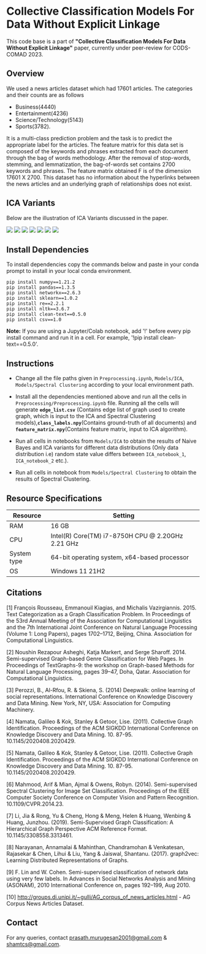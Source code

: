 # Collective Classification Models For Data Without Explicit Linkage

This code base is a part of **"Collective Classification Models For Data Without Explicit Linkage"** paper, currently under peer-review for CODS-COMAD 2023.

## Overview

We used a news articles dataset which had 17601 articles. The categories and their counts are as follows 

- Business(4440) 
- Entertainment(4236) 
- Science/Technology(5143) 
- Sports(3782). 

It is a multi-class prediction problem and the task is to predict the appropriate label for the articles. The feature matrix for this data set is composed of the keywords and phrases extracted from each document through the bag of words methodology. After the removal of stop-words, stemming, and lemmatization, the bag-of-words set contains 2700 keywords and phrases. The feature matrix obtained F is of the dimension 17601 X 2700. This dataset has no information about the hyperlinks between the news articles and an underlying graph of relationships does not exist.

## ICA Variants

Below are the illustration of ICA Variants discussed in the paper.

![](images\Pic1.jpg)
![](images\Pic2.jpg)
![](images\Pic3.jpg)
![](images\Pic4.jpg)
![](images\Pic5.jpg)
![](images\Pic6.jpg)
![](images\Pic7.jpg)

## Install Dependencies

To install dependencies copy the commands below and paste in your conda prompt to install in your local conda environment.

    pip install numpy==1.21.2
    pip install pandas==1.3.5
    pip install networkx==2.6.3
    pip install sklearn==1.0.2
    pip install re==2.2.1
    pip install nltk==3.6.7
    pip install clean-text==0.5.0
    pip install csv==1.0

**Note:** If you are using a Jupyter/Colab notebook, add '!' before every pip install command and run it in a cell. For example, '!pip install clean-text==0.5.0'.

## Instructions

- Change all the file paths given in `Preprocessing.ipynb`, `Models/ICA`, `Models/Spectral Clustering` according to your local environment path. 

- Install all the dependencies mentioned above and run all the cells in `Preprocessing/Preprocessing.ipynb` file. Running all the cells will generate **`edge_list.csv`** (Contains edge list of graph used to create graph, which is input to the ICA and Spectral Clustering models),**`class_labels.npy`**(Contains ground-truth of all documents) and **`feature_matrix.npy`**(Contains feature matrix, input to ICA algorithm).

- Run all cells in notebooks from `Models/ICA` to obtain the results of Naive Bayes and ICA variants for different data distributions (Only data distribution i.e) random state value differs between `ICA_notebook_1`, `ICA_notebook_2` etc.).

- Run all cells in notebook from `Models/Spectral Clustering` to obtain the results of Spectral Clustering.

## Resource Specifications

| Resource | Setting |
|----------|---------|
| RAM      | 16 GB   |
| CPU      | Intel(R) Core(TM) i7-8750H CPU @ 2.20GHz   2.21 GHz |
| System type | 64-bit operating system, x64-based processor |
| OS       | Windows 11 21H2    |    

## Citations

<a id="1">[1]</a> François Rousseau, Emmanouil Kiagias, and Michalis Vazirgiannis. 2015. Text Categorization as a
Graph Classification Problem. In Proceedings of the 53rd Annual Meeting of the Association for
Computational Linguistics and the 7th International Joint Conference on Natural Language
Processing (Volume 1: Long Papers), pages 1702–1712, Beijing, China. Association for
Computational Linguistics.

<a id="2">[2]</a> Noushin Rezapour Asheghi, Katja Markert, and Serge Sharoff. 2014. Semi-supervised Graph-based
Genre Classification for Web Pages. In Proceedings of TextGraphs-9: the workshop on Graph-based
Methods for Natural Language Processing, pages 39–47, Doha, Qatar. Association for
Computational Linguistics.

<a id="3">[3]</a> Perozzi, B., Al-Rfou, R. & Skiena, S. (2014) Deepwalk: online learning of social representations.
International Conference on Knowledge Discovery and Data Mining. New York, NY, USA:
Association for Computing Machinery.

<a id="4">[4]</a> Namata, Galileo & Kok, Stanley & Getoor, Lise. (2011). Collective Graph Identification. Proceedings
of the ACM SIGKDD International Conference on Knowledge Discovery and Data Mining. 10. 87-95.
10.1145/2020408.2020429.

<a id="5">[5]</a> Namata, Galileo & Kok, Stanley & Getoor, Lise. (2011). Collective Graph Identification. Proceedings
of the ACM SIGKDD International Conference on Knowledge Discovery and Data Mining. 10. 87-95.
10.1145/2020408.2020429.

<a id="6">[6]</a> Mahmood, Arif & Mian, Ajmal & Owens, Robyn. (2014). Semi-supervised Spectral Clustering for
Image Set Classification. Proceedings of the IEEE Computer Society Conference on Computer
Vision and Pattern Recognition. 10.1109/CVPR.2014.23.

<a id="7">[7]</a> Li, Jia & Rong, Yu & Cheng, Hong & Meng, Helen & Huang, Wenbing & Huang, Junzhou. (2019).
Semi-Supervised Graph Classification: A Hierarchical Graph Perspective ACM Reference Format.
10.1145/3308558.3313461.

<a id="8">[8]</a> Narayanan, Annamalai & Mahinthan, Chandramohan & Venkatesan, Rajasekar & Chen, Lihui & Liu,
Yang & Jaiswal, Shantanu. (2017). graph2vec: Learning Distributed Representations of Graphs.

<a id="9">[9]</a> F. Lin and W. Cohen. Semi-supervised classification of network data using very few labels. In
Advances in Social Networks Analysis and Mining (ASONAM), 2010 International Conference on,
pages 192–199, Aug 2010.

<a id="10">[10]</a>  http://groups.di.unipi.it/~gulli/AG_corpus_of_news_articles.html - AG Corpus News Articles Dataset.

## Contact

For any queries, contact [prasath.murugesan2001@gmail.com](mailto:prasath.murugesan2001@gmail.com) & [shamtcs@gmail.com](mailto:shamtcs@gmail.com).


